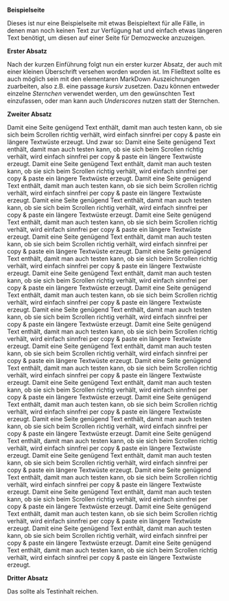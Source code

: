 **Beispielseite**

Dieses ist nur eine Beispielseite mit etwas Beispieltext für alle Fälle, in denen man noch keinen Text zur Verfügung hat und einfach etwas längeren Text benötigt, um diesen auf einer Seite für Demozwecke anzuzeigen.

**Erster Absatz**

Nach der kurzen Einführung folgt nun ein erster kurzer Absatz, der auch mit einer kleinen Überschrift versehen worden worden ist. Im Fließtext sollte es auch möglich sein mit den elementaren MarkDown Auszeichnungen zuarbeiten, also z.B. eine passage *kursiv* zusetzen.
Dazu können entweder einzelne *Sternchen* verwendet werden, um den gewünschten Text einzufassen, oder man kann auch _Underscores_ nutzen statt der Sternchen.

**Zweiter Absatz**

Damit eine Seite genügend Text enthält, damit man auch testen kann, ob sie sich beim Scrollen richtig verhält, wird einfach sinnfrei per copy & paste ein längere Textwüste erzeugt. Und zwar so:
Damit eine Seite genügend Text enthält, damit man auch testen kann, ob sie sich beim Scrollen richtig verhält, wird einfach sinnfrei per copy & paste ein längere Textwüste erzeugt. Damit eine Seite genügend Text enthält, damit man auch testen kann, ob sie sich beim Scrollen richtig verhält, wird einfach sinnfrei per copy & paste ein längere Textwüste erzeugt. Damit eine Seite genügend Text enthält, damit man auch testen kann, ob sie sich beim Scrollen richtig verhält, wird einfach sinnfrei per copy & paste ein längere Textwüste erzeugt. Damit eine Seite genügend Text enthält, damit man auch testen kann, ob sie sich beim Scrollen richtig verhält, wird einfach sinnfrei per copy & paste ein längere Textwüste erzeugt. Damit eine Seite genügend Text enthält, damit man auch testen kann, ob sie sich beim Scrollen richtig verhält, wird einfach sinnfrei per copy & paste ein längere Textwüste erzeugt. Damit eine Seite genügend Text enthält, damit man auch testen kann, ob sie sich beim Scrollen richtig verhält, wird einfach sinnfrei per copy & paste ein längere Textwüste erzeugt. Damit eine Seite genügend Text enthält, damit man auch testen kann, ob sie sich beim Scrollen richtig verhält, wird einfach sinnfrei per copy & paste ein längere Textwüste erzeugt. Damit eine Seite genügend Text enthält, damit man auch testen kann, ob sie sich beim Scrollen richtig verhält, wird einfach sinnfrei per copy & paste ein längere Textwüste erzeugt. Damit eine Seite genügend Text enthält, damit man auch testen kann, ob sie sich beim Scrollen richtig verhält, wird einfach sinnfrei per copy & paste ein längere Textwüste erzeugt. Damit eine Seite genügend Text enthält, damit man auch testen kann, ob sie sich beim Scrollen richtig verhält, wird einfach sinnfrei per copy & paste ein längere Textwüste erzeugt. Damit eine Seite genügend Text enthält, damit man auch testen kann, ob sie sich beim Scrollen richtig verhält, wird einfach sinnfrei per copy & paste ein längere Textwüste erzeugt. Damit eine Seite genügend Text enthält, damit man auch testen kann, ob sie sich beim Scrollen richtig verhält, wird einfach sinnfrei per copy & paste ein längere Textwüste erzeugt. Damit eine Seite genügend Text enthält, damit man auch testen kann, ob sie sich beim Scrollen richtig verhält, wird einfach sinnfrei per copy & paste ein längere Textwüste erzeugt. Damit eine Seite genügend Text enthält, damit man auch testen kann, ob sie sich beim Scrollen richtig verhält, wird einfach sinnfrei per copy & paste ein längere Textwüste erzeugt. Damit eine Seite genügend Text enthält, damit man auch testen kann, ob sie sich beim Scrollen richtig verhält, wird einfach sinnfrei per copy & paste ein längere Textwüste erzeugt. Damit eine Seite genügend Text enthält, damit man auch testen kann, ob sie sich beim Scrollen richtig verhält, wird einfach sinnfrei per copy & paste ein längere Textwüste erzeugt. Damit eine Seite genügend Text enthält, damit man auch testen kann, ob sie sich beim Scrollen richtig verhält, wird einfach sinnfrei per copy & paste ein längere Textwüste erzeugt. Damit eine Seite genügend Text enthält, damit man auch testen kann, ob sie sich beim Scrollen richtig verhält, wird einfach sinnfrei per copy & paste ein längere Textwüste erzeugt. Damit eine Seite genügend Text enthält, damit man auch testen kann, ob sie sich beim Scrollen richtig verhält, wird einfach sinnfrei per copy & paste ein längere Textwüste erzeugt. Damit eine Seite genügend Text enthält, damit man auch testen kann, ob sie sich beim Scrollen richtig verhält, wird einfach sinnfrei per copy & paste ein längere Textwüste erzeugt. Damit eine Seite genügend Text enthält, damit man auch testen kann, ob sie sich beim Scrollen richtig verhält, wird einfach sinnfrei per copy & paste ein längere Textwüste erzeugt. Damit eine Seite genügend Text enthält, damit man auch testen kann, ob sie sich beim Scrollen richtig verhält, wird einfach sinnfrei per copy & paste ein längere Textwüste erzeugt. Damit eine Seite genügend Text enthält, damit man auch testen kann, ob sie sich beim Scrollen richtig verhält, wird einfach sinnfrei per copy & paste ein längere Textwüste erzeugt. 

**Dritter Absatz**

Das sollte als Testinhalt reichen.

